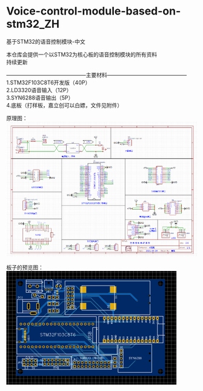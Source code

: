 # Voice-control-module-based-on-stm32_ZH
基于STM32的语音控制模块-中文

本仓库会提供一个以STM32为核心板的语音控制模块的所有资料  
持续更新  
  
  
———————————————主要材料———————————————  
1.STM32F103C8T6开发版（40P）  
2.LD3320语音输入（12P）  
3.SYN6288语音输出（5P）  
4.底板（打样板，嘉立创可以白嫖，文件见附件）  
  
原理图：
![image](https://github.com/DMB-codegang/Voice-control-module-based-on-stm32_ZH/blob/main/%E8%87%AA%E8%BF%B0%E8%B5%84%E6%BA%90%EF%BC%8C%E4%B8%8D%E7%94%A8%E7%AE%A1%E8%BF%99%E4%B8%AA/image2.png)  
  
板子的预览图：  
![image](https://github.com/DMB-codegang/Voice-control-module-based-on-stm32_ZH/blob/main/%E8%87%AA%E8%BF%B0%E8%B5%84%E6%BA%90%EF%BC%8C%E4%B8%8D%E7%94%A8%E7%AE%A1%E8%BF%99%E4%B8%AA/imager1.png)

